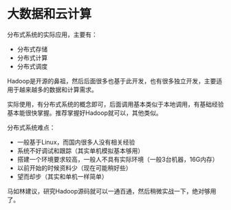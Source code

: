 # 大数据和云计算

分布式系统的实际应用，主要有：

* 分布式存储
* 分布式计算
* 分布式调度

Hadoop是开源的鼻祖，然后后面很多也基于此开发，也有很多独立开发，主要适用于越来越多的数据和计算需求。

实际使用，有分布式系统的概念即可，后面调用基本类似于本地调用，有基础经验基本能很快掌握。推荐掌握好Hadoop就可以，其他类似。

分布式系统难点：

* 一般基于Linux，而国内很多人没有相关经验
* 系统不好调试和跟踪（其实单机模拟基本够用）
* 搭建一个环境要求较高，一般人不具有实际环境（一般3台机器，16G内存）
* 以前开始的时候资料少（现在可能稍好些）
* 望而却步（其实和单机一样简单）

马如林建议，研究Hadoop源码就可以一通百通，然后稍微实战一下，绝对够用了。
